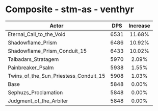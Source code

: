 # Composite - stm-as - venthyr
| Actor | DPS | Increase |
|---|:---:|:---:|
|Eternal_Call_to_the_Void|6531|11.68%|
|Shadowflame_Prism|6486|10.92%|
|Shadowflame_Prism_Conduit_15|6433|10.02%|
|Talbadars_Stratagem|5970|2.09%|
|Painbreaker_Psalm|5938|1.55%|
|Twins_of_the_Sun_Priestess_Conduit_15|5908|1.03%|
|Base|5848|0.00%|
|Sephuzs_Proclamation|5848|0.00%|
|Judgment_of_the_Arbiter|5848|0.00%|
